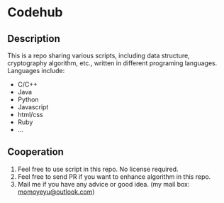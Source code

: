 # Codehub

## Description
This is a repo sharing various scripts, including data structure, cryptography algorithm, etc., written in different programing languages.
Languages include:
- C/C++
- Java
- Python
- Javascript
- html/css
- Ruby
- ...

## Cooperation
1. Feel free to use script in this repo. No license required.
2. Feel free to send PR if you want to enhance algorithm in this repo.
3. Mail me if you have any advice or good idea. (my mail box: momoyeyu@outlook.com)
